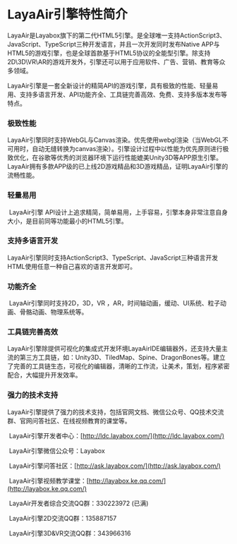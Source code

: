# LayaAir引擎特性简介



​        LayaAir是Layabox旗下的第二代HTML5引擎。是全球唯一支持ActionScript3、JavaScript、TypeScript三种开发语言，并且一次开发同时发布Native APP与HTML5的游戏引擎，也是全球首款基于HTML5协议的全能型引擎。除支持2D\3D\VR\AR的游戏开发外，引擎还可以用于应用软件、广告、营销、教育等众多领域。

​        LayaAir引擎是一套全新设计的精简API的游戏引擎，具有极致的性能、轻量易用、支持多语言开发、API功能齐全、工具链完善高效、免费、支持多版本发布等特点。



### 极致性能

​        LayaAir引擎同时支持WebGL与Canvas渲染。优先使用webgl渲染（当WebGL不可用时，自动无缝转换为canvas渲染）。引擎设计过程中以性能为优先原则进行极致优化，在谷歌等优秀的浏览器环境下运行性能媲美Unity3D等APP原生引擎。LayaAir拥有多款APP级的已上线2D游戏精品和3D游戏精品，证明LayaAir引擎的流畅性能。



### 轻量易用

​        LayaAir引擎 API设计上追求精简，简单易用，上手容易，引擎本身非常注意自身大小，是目前同等功能最小的HTML5引擎。



### 支持多语言开发

​        LayaAir引擎同时支持ActionScript3、TypeScript、JavaScript三种语言开发HTML使用任意一种自己喜欢的语言开发即可。



### 功能齐全

​        LayaAir引擎同时支持2D，3D，VR ，AR，时间轴动画，缓动、UI系统、粒子动画、骨骼动画、物理系统等。



### 工具链完善高效

​        LayaAir引擎除提供可视化的集成式开发环境LayaAirIDE编辑器外，还支持大量主流的第三方工具链，如：Unity3D、TiledMap、Spine、DragonBones等。建立了完善的工具链生态，可视化的编辑器，清晰的工作流，让美术，策划，程序紧密配合，大幅提升开发效率。



### 强力的技术支持

​       LayaAir引擎提供了强力的技术支持，包括官网文档、微信公众号、QQ技术交流群、官网问答社区、在线视频教育的课堂等。

​     LayaAir引擎开发者中心：[http://ldc.layabox.com/](http://ldc.layabox.com/)

​     LayaAir引擎微信公众号：Layabox

​     LayaAir引擎问答社区：[http://ask.layabox.com/](http://ask.layabox.com/)

​     LayaAir引擎视频教学课堂：[http://layabox.ke.qq.com/](http://layabox.ke.qq.com/)

​     LayaAir开发者综合交流QQ群：330223972 (已满)

​     LayaAir引擎2D交流QQ群：135887157

​     LayaAir引擎3D&VR交流QQ群：343966316